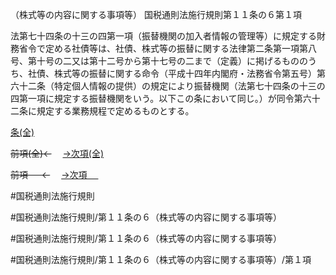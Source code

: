 （株式等の内容に関する事項等）
国税通則法施行規則第１１条の６第１項

法第七十四条の十三の四第一項（振替機関の加入者情報の管理等）に規定する財務省令で定める社債等は、社債、株式等の振替に関する法律第二条第一項第八号、第十号の二又は第十二号から第十七号の二まで（定義）に掲げるもののうち、社債、株式等の振替に関する命令（平成十四年内閣府・法務省令第五号）第六十二条（特定個人情報の提供）の規定により振替機関（法第七十四条の十三の四第一項に規定する振替機関をいう。以下この条において同じ。）が同令第六十二条に規定する業務規程で定めるものとする。

[条(全)](国税通則法施行規則＿第１１条の６_.md)

~~前項(全)←~~　  [→次項(全)](国税通則法施行規則＿第１１条の６第２項_.md)

~~前項 　 ←~~　  [→次項 　 ](国税通則法施行規則＿第１１条の６第２項.md)



#国税通則法施行規則

#国税通則法施行規則/第１１条の６（株式等の内容に関する事項等）

#国税通則法施行規則/第１１条の６（株式等の内容に関する事項等）

#国税通則法施行規則/第１１条の６（株式等の内容に関する事項等）/第１項


